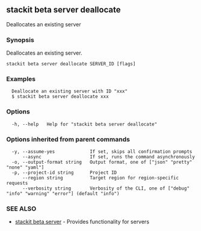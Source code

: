 ## stackit beta server deallocate

Deallocates an existing server

### Synopsis

Deallocates an existing server.

```
stackit beta server deallocate SERVER_ID [flags]
```

### Examples

```
  Deallocate an existing server with ID "xxx"
  $ stackit beta server deallocate xxx
```

### Options

```
  -h, --help   Help for "stackit beta server deallocate"
```

### Options inherited from parent commands

```
  -y, --assume-yes             If set, skips all confirmation prompts
      --async                  If set, runs the command asynchronously
  -o, --output-format string   Output format, one of ["json" "pretty" "none" "yaml"]
  -p, --project-id string      Project ID
      --region string          Target region for region-specific requests
      --verbosity string       Verbosity of the CLI, one of ["debug" "info" "warning" "error"] (default "info")
```

### SEE ALSO

* [stackit beta server](./stackit_beta_server.md)	 - Provides functionality for servers

